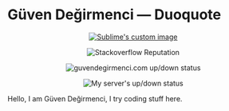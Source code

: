 # Güven Değirmenci — Duoquote
<p align="center">
  <a href="https://guvendegirmenci.com"><img src="https://lambda.sx/2OF.png" alt="Sublime's custom image"/></a>
</p>
<p align="center">
  <img src="https://img.shields.io/stackexchange/stackoverflow/r/7493063?color=%2366ccff&logo=stackoverflow" alt="Stackoverflow Reputation"/>
</p>
<p align="center">
  <img src="https://img.shields.io/website?down_message=offline&label=guvendegirmenci.com&up_message=online&url=https%3A%2F%2Fguvendegirmenci.com" alt="guvendegirmenci.com up/down status"/>
</p>
<p align="center">
  <img src="https://img.shields.io/uptimerobot/status/m785555578-993136aab7bb4ff829023ffe?label=Server%20Status" alt="My server's up/down status"/>
</p>

Hello, I am Güven Değirmenci, I try coding stuff here.
